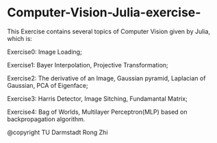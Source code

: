 # Computer-Vision-Julia-exercise-

This Exercise contains several topics of Computer Vision given by Julia, which is:

Exercise0: Image Loading;

Exercise1: Bayer Interpolation, Projective Transformation;

Exercise2: The derivative of an Image, Gaussian pyramid, Laplacian of Gaussian, PCA of Eigenface;

Exercise3: Harris Detector, Image Sitching, Fundamantal Matrix;

Exercise4: Bag of Worlds, Multilayer Perceptron(MLP) based on backpropagation algorithm. 

@copyright TU Darmstadt Rong Zhi

